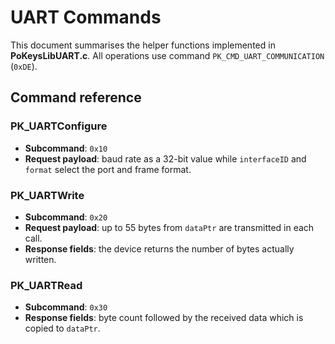 # UART Commands

This document summarises the helper functions implemented in **PoKeysLibUART.c**. All operations use command `PK_CMD_UART_COMMUNICATION` (`0xDE`).

## Command reference

### PK_UARTConfigure
* **Subcommand**: `0x10`
* **Request payload**: baud rate as a 32-bit value while `interfaceID` and `format` select the port and frame format.

### PK_UARTWrite
* **Subcommand**: `0x20`
* **Request payload**: up to 55 bytes from `dataPtr` are transmitted in each call.
* **Response fields**: the device returns the number of bytes actually written.

### PK_UARTRead
* **Subcommand**: `0x30`
* **Response fields**: byte count followed by the received data which is copied to `dataPtr`.

